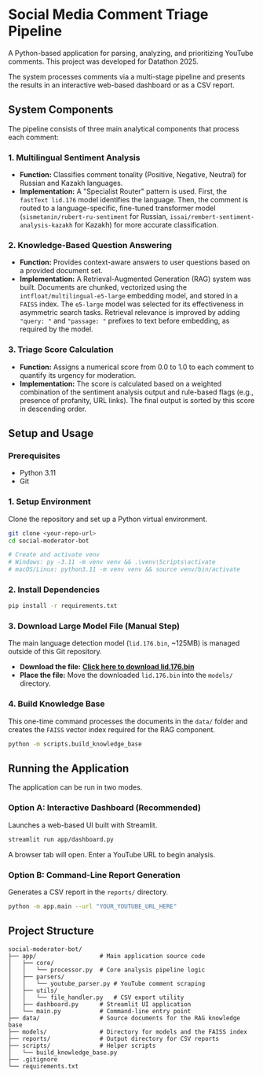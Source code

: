 # Social Media Comment Triage Pipeline

A Python-based application for parsing, analyzing, and prioritizing YouTube comments. This project was developed for Datathon 2025.

The system processes comments via a multi-stage pipeline and presents the results in an interactive web-based dashboard or as a CSV report.

## System Components

The pipeline consists of three main analytical components that process each comment:

### 1. Multilingual Sentiment Analysis
-   **Function:** Classifies comment tonality (Positive, Negative, Neutral) for Russian and Kazakh languages.
-   **Implementation:** A "Specialist Router" pattern is used. First, the `fastText lid.176` model identifies the language. Then, the comment is routed to a language-specific, fine-tuned transformer model (`sismetanin/rubert-ru-sentiment` for Russian, `issai/rembert-sentiment-analysis-kazakh` for Kazakh) for more accurate classification.

### 2. Knowledge-Based Question Answering
-   **Function:** Provides context-aware answers to user questions based on a provided document set.
-   **Implementation:** A Retrieval-Augmented Generation (RAG) system was built. Documents are chunked, vectorized using the `intfloat/multilingual-e5-large` embedding model, and stored in a `FAISS` index. The `e5-large` model was selected for its effectiveness in asymmetric search tasks. Retrieval relevance is improved by adding `"query: "` and `"passage: "` prefixes to text before embedding, as required by the model.

### 3. Triage Score Calculation
-   **Function:** Assigns a numerical score from 0.0 to 1.0 to each comment to quantify its urgency for moderation.
-   **Implementation:** The score is calculated based on a weighted combination of the sentiment analysis output and rule-based flags (e.g., presence of profanity, URL links). The final output is sorted by this score in descending order.

## Setup and Usage

### Prerequisites
-   Python 3.11
-   Git

### 1. Setup Environment
Clone the repository and set up a Python virtual environment.
```bash
git clone <your-repo-url>
cd social-moderator-bot

# Create and activate venv
# Windows: py -3.11 -m venv venv && .\venv\Scripts\activate
# macOS/Linux: python3.11 -m venv venv && source venv/bin/activate
```

### 2. Install Dependencies
```bash
pip install -r requirements.txt
```

### 3. Download Large Model File (Manual Step)
The main language detection model (`lid.176.bin`, ~125MB) is managed outside of this Git repository.

-   **Download the file:** **[Click here to download lid.176.bin](https://fasttext.cc/docs/en/language-identification.html)**
-   **Place the file:** Move the downloaded `lid.176.bin` into the `models/` directory.

### 4. Build Knowledge Base
This one-time command processes the documents in the `data/` folder and creates the `FAISS` vector index required for the RAG component.
```bash
python -m scripts.build_knowledge_base
```

## Running the Application

The application can be run in two modes.

### Option A: Interactive Dashboard (Recommended)
Launches a web-based UI built with Streamlit.
```bash
streamlit run app/dashboard.py
```
A browser tab will open. Enter a YouTube URL to begin analysis.

### Option B: Command-Line Report Generation
Generates a CSV report in the `reports/` directory.
```bash
python -m app.main --url "YOUR_YOUTUBE_URL_HERE"
```

## Project Structure
```
social-moderator-bot/
├── app/                  # Main application source code
│   ├── core/
│   │   └── processor.py  # Core analysis pipeline logic
│   ├── parsers/
│   │   └── youtube_parser.py # YouTube comment scraping
│   ├── utils/
│   │   └── file_handler.py   # CSV export utility
│   ├── dashboard.py      # Streamlit UI application
│   └── main.py           # Command-line entry point
├── data/                 # Source documents for the RAG knowledge base
├── models/               # Directory for models and the FAISS index
├── reports/              # Output directory for CSV reports
├── scripts/              # Helper scripts
│   └── build_knowledge_base.py
├── .gitignore
└── requirements.txt
```